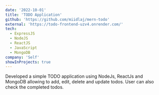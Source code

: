 ```yaml
---
date: '2022-10-01'
title: 'TODO Application'
github: 'https://github.com/miidlaj/mern-todo'
external: 'https://todo-frontend-uzv4.onrender.com/'
tech:
  - ExpressJS
  - NodeJS
  - ReactJS
  - JavaScript
  - MongoDB
company: 'Self'
showInProjects: true
---
```


Developed a simple TODO application using NodeJs, ReactJs and MongoDB allowing to add, edit, delete and
update todos. User can also check the completed todos.
